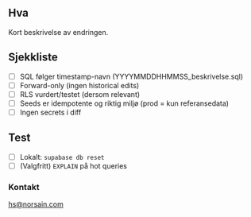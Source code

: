 ## Hva
Kort beskrivelse av endringen.

## Sjekkliste
- [ ] SQL følger timestamp-navn (YYYYMMDDHHMMSS_beskrivelse.sql)
- [ ] Forward-only (ingen historical edits)
- [ ] RLS vurdert/testet (dersom relevant)
- [ ] Seeds er idempotente og riktig miljø (prod = kun referansedata)
- [ ] Ingen secrets i diff

## Test
- [ ] Lokalt: `supabase db reset`
- [ ] (Valgfritt) `EXPLAIN` på hot queries

### Kontakt
hs@norsain.com
